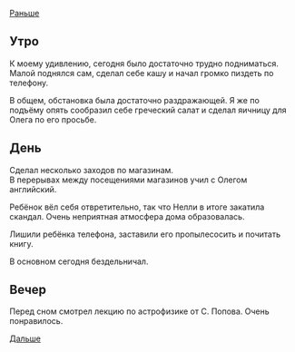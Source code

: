 [Раньше](2019.09.21.md)

## Утро
К моему удивлению, сегодня было достаточно трудно подниматься.  
Малой поднялся сам, сделал себе кашу и начал громко пиздеть по телефону.

В общем, обстановка была достаточно раздражающей.
Я же по подъёму опять сообразил себе греческий салат и сделал яичницу для Олега по его просьбе.
## День
Сделал несколько заходов по магазинам.  
В перерывах между посещениями магазинов учил с Олегом английский.

Ребёнок вёл себя отвретительно, так что Нелли в итоге закатила скандал. Очень неприятная атмосфера дома образовалась.

Лишили ребёнка телефона, заставили его пропылесосить и почитать книгу.

В основном сегодня бездельничал.
## Вечер
Перед сном смотрел лекцию по астрофизике от С. Попова. Очень понравилось.

[Дальше](2019.09.22.md)